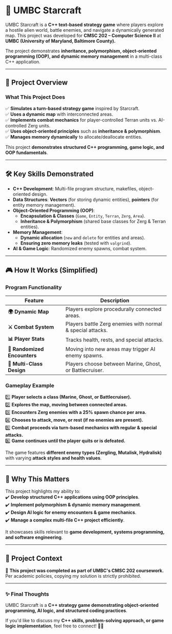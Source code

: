 # 🌌 UMBC Starcraft

UMBC Starcraft is a **C++ text-based strategy game** where players explore a hostile alien world, battle enemies, and navigate a dynamically generated map. This project was developed for **CMSC 202 – Computer Science II** at **UMBC (University of Maryland, Baltimore County).**  

The project demonstrates **inheritance, polymorphism, object-oriented programming (OOP), and dynamic memory management** in a multi-class C++ application.

---

## 📜 **Project Overview**
### **What This Project Does**
✅ **Simulates a turn-based strategy game** inspired by Starcraft.  
✅ **Uses a dynamic map** with interconnected areas.  
✅ **Implements combat mechanics** for player-controlled Terran units vs. AI-controlled Zerg units.  
✅ **Uses object-oriented principles** such as **inheritance & polymorphism**.  
✅ **Manages memory dynamically** to allocate/deallocate entities.  

This project **demonstrates structured C++ programming, game logic, and OOP fundamentals**.

---

## 🛠 **Key Skills Demonstrated**
- **C++ Development**: Multi-file program structure, makefiles, object-oriented design.
- **Data Structures**: **Vectors** (for storing dynamic entities), **pointers** (for entity memory management).
- **Object-Oriented Programming (OOP)**:
  - **Encapsulation & Classes** (`Game`, `Entity`, `Terran`, `Zerg`, `Area`).
  - **Inheritance & Polymorphism** (shared base classes for Zerg & Terran entities).
- **Memory Management**:
  - **Dynamic allocation** (`new` and `delete` for entities and areas).
  - **Ensuring zero memory leaks** (tested with `valgrind`).
- **AI & Game Logic**: Randomized enemy spawns, combat system.

---

## 🎮 **How It Works (Simplified)**
### **Program Functionality**
| Feature | Description |
|---------|------------|
| **🌍 Dynamic Map** | Players explore procedurally connected areas. |
| **⚔️ Combat System** | Players battle Zerg enemies with normal & special attacks. |
| **📊 Player Stats** | Tracks health, rests, and special attacks. |
| **🚀 Randomized Encounters** | Moving into new areas may trigger AI enemy spawns. |
| **📍 Multi-Class Design** | Players choose between Marine, Ghost, or Battlecruiser. |

### **Gameplay Example**
1️⃣ **Player selects a class (Marine, Ghost, or Battlecruiser).**  
2️⃣ **Explores the map, moving between connected areas.**  
3️⃣ **Encounters Zerg enemies with a 25% spawn chance per area.**  
4️⃣ **Chooses to attack, move, or rest (if no enemies are present).**  
5️⃣ **Combat proceeds via turn-based mechanics with regular & special attacks.**  
6️⃣ **Game continues until the player quits or is defeated.**  

The game features **different enemy types (Zergling, Mutalisk, Hydralisk)** with varying **attack styles and health values**.

---

## 🚀 **Why This Matters**
This project highlights my ability to:  
✔️ **Develop structured C++ applications using OOP principles**.  
✔️ **Implement polymorphism & dynamic memory management**.  
✔️ **Design AI logic for enemy encounters & game mechanics**.  
✔️ **Manage a complex multi-file C++ project efficiently**.  

It showcases skills relevant to **game development, systems programming, and software engineering**.

---

## 📜 **Project Context**
🚨 **This project was completed as part of UMBC's CMSC 202 coursework.**  
Per academic policies, copying my solution is strictly prohibited.

---

### ✨ **Final Thoughts**
UMBC Starcraft is a **C++ strategy game demonstrating object-oriented programming, AI logic, and structured coding practices**.  

If you'd like to discuss my **C++ skills, problem-solving approach, or game logic implementation**, feel free to connect! 🚀😊
